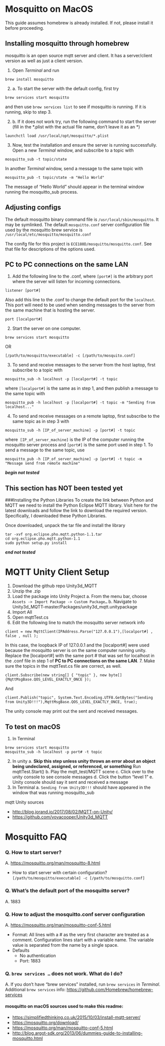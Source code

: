 # Mosquitto on MacOS
This guide assumes homebrew is already installed. If not, please install it before proceeding.

## Installing mosquitto through homebrew
mosquitto is an open source  mqtt server and client. It has a server/client version as well as just a client version.

1. Open *Terminal* and run
```
brew install mosquitto
```

2. a. To start the server with the default config, first try
```
brew services start mosquitto
```
and then use `brew services list` to see if mosquitto is running.
If it is running, skip to step 3.

2. b. If it does not work try, run the following command to start the server (fill in the \*.plist with the actual file name, don’t leave it as an \*)
```
launchctl load /usr/local/opt/mosquitto/*.plist
```

3. Now, test the installation and ensure the server is running successfully.  Open a new *Terminal* window, and subscribe to a topic with
```
mosquitto_sub -t topic/state
```
In another *Terminal* window, send a message to the same topic with
```
mosquitto_pub -t topic/state -m "Hello World"
```
The message of “Hello World” should appear in the terminal window running the mosquitto_sub process.

## Adjusting configs
The default mosquitto binary command file is `/usr/local/sbin/mosquitto`. It may be symlinked.
The default `mosquitto.conf` server configuration file used by the mosquitto brew service is `/usr/local/etc/mosquitto/mosquitto.conf`

The conifg file for this project is `ECE180D/mosquitto/mosquitto.conf`. See that file for descriptions of the options used.

## PC to PC connections on the same LAN
1. Add the following line to the .conf, where `[port#]` is the arbitrary port where the server will listen for incoming connections.
```
listener [port#]
```
Also add this line to the .conf to change the default port for the `localhost`. This port will need to be used when sending messages to the server from the same machine that is hosting the server.
```
port [localport#]
```

2. Start the server on one computer.
```
brew services start mosquitto
```
OR
```
[/path/to/mosquitto/executable] -c [/path/to/mosquito.conf]
```

3. To send and receive messages to the server from the host laptop, first subscribe to a topic with
```
mosquitto_sub -h localhost -p [localport#] -t topic
```
where `[localport#]` is the same as in step 1, and then publish a message to the same topic with
```
mosquitto_pub -h localhost -p [localport#] -t topic -m "Sending from localhost..."
```

4. To send and receive messages on a remote laptop, first subscribe to the same topic as in step 3 with
```
mosquitto_sub -h [IP_of_server_machine] -p [port#] -t topic
```
where` [IP_of_server_machine]` is the IP of the computer running the mosquitto server process and `[port#]` is the same port used in step 1. To send a message to the same topic, use
```
mosquitto_pub -h [IP_of_server_machine] -p [port#] -t topic -m "Message send from remote machine"
```

**_begin not tested_**
## This section has NOT been tested yet
###Installing the Python Libraries
To create the link between Python and MQTT we need to install the Python Eclipse MQTT library.  Visit here for the latest downloads and follow the link to download the required version.  Specifically, I downloaded these Python Libraries.

Once downloaded, unpack the tar file and install the library
```
tar -xvf org.eclipse.pho.mqtt.python-1.1.tar
cd org.eclipse.pho.mqtt.python-1.1
sudo python setup.py install
```
**_end not tested_**

# MQTT Unity Client Setup
1. Download the github repo Unity3d_MQTT
2. Unzip the .zip
3. Load the package into Unity Project
   a. From the menu bar, choose `Assets -> Import Package -> Custom Package…`
   b. Navigate to Unity3d_MQTT-master/Packages/unity3d_mqtt.unitypackage
4. Import All
5. Open mqttTest.cs
6. Edit the following line to match the mosquitto server network info
```
client = new MqttClient(IPAddress.Parse("127.0.0.1"),[localport#] , false , null );
```
In this case, the loopback IP of 127.0.0.1 and the [localport#] were used because the mosquitto server is on the same computer running unity. Replace the [localport#] with the same port # that was set for localhost in the .conf file in step 1 of **PC to PC connections on the same LAN**.
7. Make sure the topics in the mqttTest.cs file are correct, as well. 
```
client.Subscribe(new string[] { "topic" }, new byte[] {MqttMsgBase.QOS_LEVEL_EXACTLY_ONCE }); 
```
And 
```
client.Publish("topic", System.Text.Encoding.UTF8.GetBytes("Sending from Unity3D!!!"),MqttMsgBase.QOS_LEVEL_EXACTLY_ONCE, true);
```
The unity console may print out the sent and received messages.

## To test on macOS
1. In Terminal
```
brew services start mosquitto
mosquitto_sub -h localhost -p port# -t topic 
```
2. In unity
   a. **Skip this step unless unity throws an error about an object being undeclared, assigned, or referenced, or something** Run mqttTest.Start()
   b. Play the mqtt_test/MQTT scene
   c. Click over to the unity console to see console messages
   d. Click the button “level 1”
   e. Unity console should say it sent and received a message
3. In Terminal
   a. `Sending from Unity3D!!!` should have appeared in the window that was running mosquitto_sub

mqtt Unity sources
* http://blog.jorand.io/2017/08/02/MQTT-on-Unity/
* https://github.com/vovacooper/Unity3d_MQTT


# Mosquitto FAQ
### Q. How to start server?
A. https://mosquitto.org/man/mosquitto-8.html
   * How to start server with certain configuration?
      `[/path/to/mosquitto/executable] -c [/path/to/mosquitto.conf]`
### Q. What’s the default port of the mosquitto server?
A. 1883
### Q. How to adjust the mosquitto.conf server configuration
A. https://mosquitto.org/man/mosquitto-conf-5.html
* Format: All lines with a # as the very first character are treated as a comment. Configuration lines start with a variable name. The variable value is separated from the name by a single space.
* Defaults
   * No authentication
   * Port: 1883
### Q. `brew services …` does not work. What do I do?
A. If you don’t have “brew services” installed, run `brew services` in *Terminal*.
Additional `brew services` info: https://github.com/Homebrew/homebrew-services

#### mosquitto on macOS sources used to make this readme:
* https://simplifiedthinking.co.uk/2015/10/03/install-mqtt-server/
* https://mosquitto.org/download/
* https://mosquitto.org/man/mosquitto-conf-5.html
* http://blog.argot-sdk.org/2013/06/dummies-guide-to-installing-mosquitto.html

